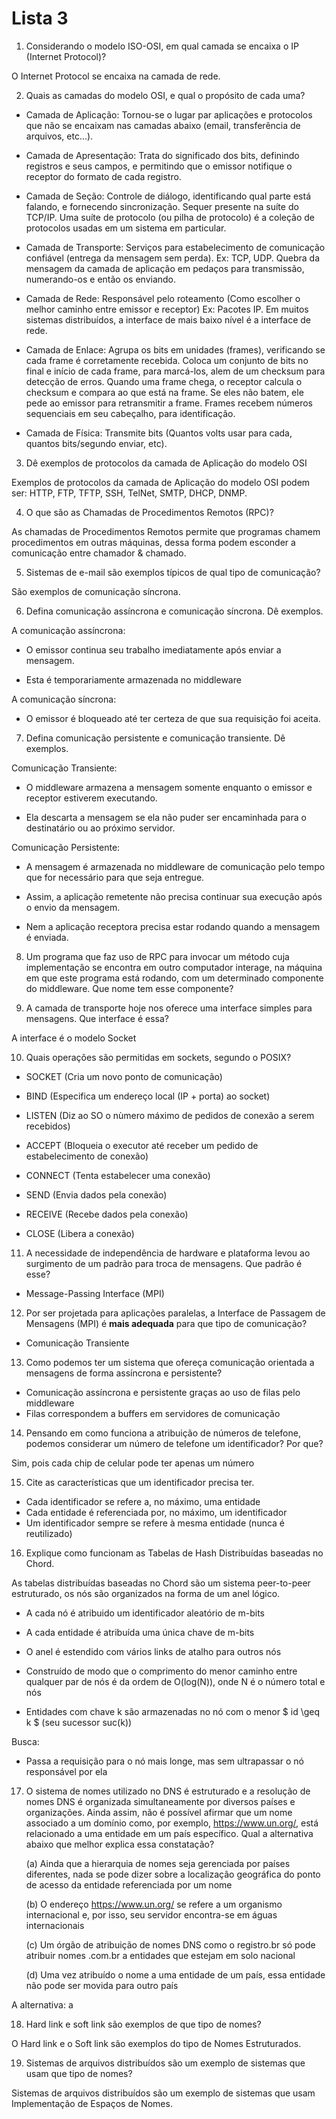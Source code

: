 # Lista 3

1. Considerando o modelo ISO-OSI, em qual camada se encaixa o IP (Internet Protocol)?

O Internet Protocol se encaixa na camada de rede.

2. Quais as camadas do modelo OSI, e qual o propósito de cada uma?

- Camada de Aplicação: Tornou-se o lugar par aplicações e protocolos que não se encaixam nas camadas abaixo (email, transferência de arquivos, etc...).

- Camada de Apresentação: Trata do significado dos bits, definindo registros e seus campos, e permitindo que o emissor notifique o receptor do formato de cada registro.

- Camada de Seção: Controle de diálogo, identificando qual parte está falando, e fornecendo sincronização. Sequer presente na suíte do TCP/IP. Uma suíte de protocolo (ou pilha de protocolo) é a coleção de protocolos usadas em um sistema em particular.

- Camada de Transporte: Serviços para estabelecimento de comunicação confiável (entrega da mensagem sem perda). Ex: TCP, UDP. Quebra da mensagem da camada de aplicação em pedaços para transmissão, numerando-os e então os enviando.

- Camada de Rede: Responsável pelo roteamento (Como escolher o melhor caminho entre emissor e receptor) Ex: Pacotes IP. Em muitos sistemas distribuídos, a interface de mais baixo nível é a interface de rede.

- Camada de Enlace: Agrupa os bits em unidades (frames), verificando se cada frame é corretamente recebida. Coloca um conjunto de bits no final e início de cada frame, para marcá-los, alem de um checksum para detecção de erros. Quando uma frame chega, o receptor calcula o checksum e compara ao que está na frame. Se eles não batem, ele pede ao emissor para retransmitir a frame. Frames recebem números sequenciais em seu cabeçalho, para identificação.

- Camada de Física: Transmite bits (Quantos volts usar para cada, quantos bits/segundo enviar, etc).

3. Dê exemplos de protocolos da camada de Aplicação do modelo OSI

Exemplos de protocolos da camada de Aplicação do modelo OSI podem ser: HTTP, FTP, TFTP, SSH, TelNet, SMTP, DHCP, DNMP.

4. O que são as Chamadas de Procedimentos Remotos (RPC)?

As chamadas de Procedimentos Remotos permite que programas chamem procedimentos em outras máquinas, dessa forma podem esconder a comunicação entre chamador & chamado.

5. Sistemas de e-mail são exemplos típicos de qual tipo de comunicação?

São exemplos de comunicação síncrona.

6. Defina comunicação assíncrona e comunicação síncrona. Dê exemplos.

A comunicação assíncrona:

- O emissor continua seu trabalho imediatamente após enviar a mensagem.

- Esta é temporariamente armazenada no middleware

A comunicação síncrona:

- O emissor é bloqueado até ter certeza de que sua requisição foi aceita.

7. Defina comunicação persistente e comunicação transiente. Dê exemplos.

Comunicação Transiente:

- O middleware armazena a mensagem somente enquanto o emissor e receptor estiverem executando.

- Ela descarta a mensagem se ela não puder ser encaminhada para o destinatário ou ao próximo servidor.

Comunicação Persistente:

- A mensagem é armazenada no middleware de comunicação pelo tempo que for necessário para que seja entregue.

- Assim, a aplicação remetente não precisa continuar sua execução após o envio da mensagem.

- Nem a aplicação receptora precisa estar rodando quando a mensagem é enviada.

8. Um programa que faz uso de RPC para invocar um método cuja implementação se encontra em outro computador interage, na máquina em que este programa está rodando, com um determinado componente do middleware. Que nome tem esse componente?

9. A camada de transporte hoje nos oferece uma interface simples para mensagens. Que interface é essa?

A interface é o modelo Socket

10. Quais operações são permitidas em sockets, segundo o POSIX?

- SOCKET (Cria um novo ponto de comunicação)

- BIND (Especifica um endereço local (IP + porta) ao socket)

- LISTEN (Diz ao SO o nùmero máximo de pedidos de conexão a serem recebidos)

- ACCEPT (Bloqueia o executor até receber um pedido de estabelecimento de conexão)

- CONNECT (Tenta estabelecer uma conexão)

- SEND (Envia dados pela conexão)

- RECEIVE (Recebe dados pela conexão)

- CLOSE (Libera a conexão)

11. A necessidade de independência de hardware e plataforma levou ao surgimento de um padrão para troca de mensagens. Que padrão é esse?

- Message-Passing Interface (MPI)

12. Por ser projetada para aplicações paralelas, a Interface de Passagem de Mensagens (MPI) é **mais adequada** para que tipo de comunicação?

- Comunicação Transiente

13. Como podemos ter um sistema que ofereça comunicação orientada a mensagens de forma assíncrona e persistente?

- Comunicação assíncrona e persistente graças ao uso de filas pelo middleware
- Filas correspondem a buffers em servidores de comunicação

14. Pensando em como funciona a atribuição de números de telefone, podemos considerar um número de telefone um identificador? Por que?

Sim, pois cada chip de celular pode ter apenas um número

15. Cite as características que um identificador precisa ter. 

- Cada identificador se refere a, no máximo, uma entidade
- Cada entidade é referenciada por, no máximo, um identificador
- Um identificador sempre se refere à mesma entidade (nunca é reutilizado)

16. Explique como funcionam as Tabelas de Hash Distribuídas baseadas no Chord.

As tabelas distribuídas baseadas no Chord são um sistema peer-to-peer estruturado, os nós são organizados na forma de um anel lógico.

- A cada nó é atribuido um identificador aleatório de m-bits

- A cada entidade é atribuída uma única chave de m-bits

- O anel é estendido com vários links de atalho para outros nós

- Construído de modo que o comprimento do menor caminho entre qualquer par de nós é da ordem de O(log(N)), onde N é o número total e nós

- Entidades com chave k são armazenadas no nó com o menor $ id \geq k $ (seu sucessor suc(k))

Busca:

- Passa a requisição para o nó mais longe, mas sem ultrapassar o nó responsável por ela

17. O sistema de nomes utilizado no DNS é estruturado e a resolução de nomes DNS é organizada simultaneamente por diversos países e organizações. Ainda assim, não é possível afirmar que um nome associado a um domínio como, por exemplo, https://www.un.org/, está relacionado a uma entidade em um país específico. Qual a alternativa abaixo que melhor explica essa constatação?

    (a) Ainda que a hierarquia de nomes seja gerenciada por países diferentes, nada se pode dizer sobre a localização geográfica do ponto de acesso da entidade referenciada por um nome

    (b) O endereço https://www.un.org/ se refere a um organismo internacional e, por isso, seu servidor encontra-se em águas internacionais

    (c) Um órgão de atribuição de nomes DNS como o registro.br só pode atribuir nomes .com.br a entidades que estejam em solo nacional

    (d) Uma vez atribuído o nome a uma entidade de um país, essa entidade não pode ser movida para outro país

A alternativa: a

18. Hard link e soft link são exemplos de que tipo de nomes?

O Hard link e o Soft link são exemplos do tipo de Nomes Estruturados.

19. Sistemas de arquivos distribuídos são um exemplo de sistemas que usam que tipo de nomes?

Sistemas de arquivos distribuídos são um exemplo de sistemas que usam Implementação de Espaços de Nomes.

